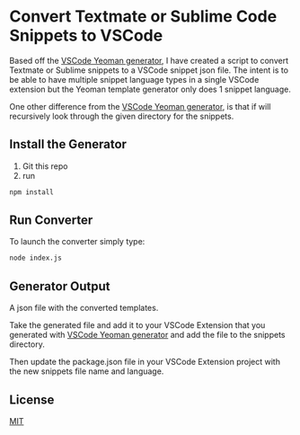 # Convert Textmate or Sublime Code Snippets to VSCode

Based off the [VSCode Yeoman generator](https://github.com/Microsoft/vscode-generator-code), I have created a script to convert Textmate or Sublime snippets to a VSCode snippet json file. The intent is to be able to have multiple snippet language types in a single VSCode extension but the Yeoman template generator only does 1 snippet language.

One other difference from the [VSCode Yeoman generator](https://github.com/Microsoft/vscode-generator-code), is that if will recursively look through the given directory for the snippets.
 
## Install the Generator

1. Git this repo
1. run   

```bash
npm install
```

## Run Converter

To launch the converter simply type:

```bash
node index.js
```
## Generator Output

A json file with the converted templates.

Take the generated file and add it to your VSCode Extension that you generated with [VSCode Yeoman generator](https://github.com/Microsoft/vscode-generator-code) and add the file to the snippets directory.

Then update the package.json file in your VSCode Extension project with the new snippets file name and language. 

## License

[MIT](LICENSE)

